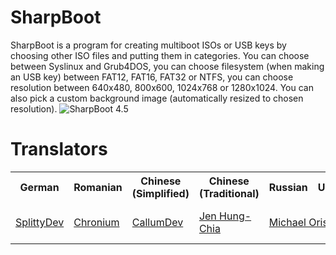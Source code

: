 # SharpBoot
SharpBoot is a program for creating multiboot ISOs or USB keys by choosing other ISO files and putting them in categories.
You can choose between Syslinux and Grub4DOS, you can choose filesystem (when making an USB key) between FAT12, FAT16, FAT32 or NTFS, you can choose resolution between 640x480, 800x600, 1024x768 or 1280x1024.
You can also pick a custom background image (automatically resized to chosen resolution).
![SharpBoot 4.5](https://i.imgur.com/ye84DmK.png)

# Translators
<table>
  <tr>
    <th>German</th>
	<th>Romanian</th>
	<th>Chinese (Simplified)</th>
	<th>Chinese (Traditional)</th>
	<th>Russian</th>
	<th>Ukrainian</th>
	<th>Spanish</th>
	<th>Czech</th>
	<th>Italian</th>
	<th>Portuguese</th>
	<th>Hungarian</th>
	<th>Polish</th>
	<th>Your language</th>
  </tr>
  <tr>
    <td><a href="http://www.github.com/SplittyDev">SplittyDev</a></td>
    <td><a href="http://www.github.com/chronium">Chronium</a></td>
    <td><a href="http://www.github.com/CallumDev">CallumDev</a></td>
    <td><a href="http://57life.blogspot.com">Jen Hung-Chia</a></td>
    <td colspan="2"><a href="https://github.com/mishaor2005">Michael Orishich</a></td>
	<td>Hector</td>
	<td>Valentin FRITZ</td>
	<td>Blys</td>
	<td>José Pedro</td>
	<td>Gabor Molnar</td>
	<td>Mikolaj98</td>
    <td><a href="https://poeditor.com/join/project/GDNqzsHFSk">Click here to translate!</a></td>
  </tr>
</table>
